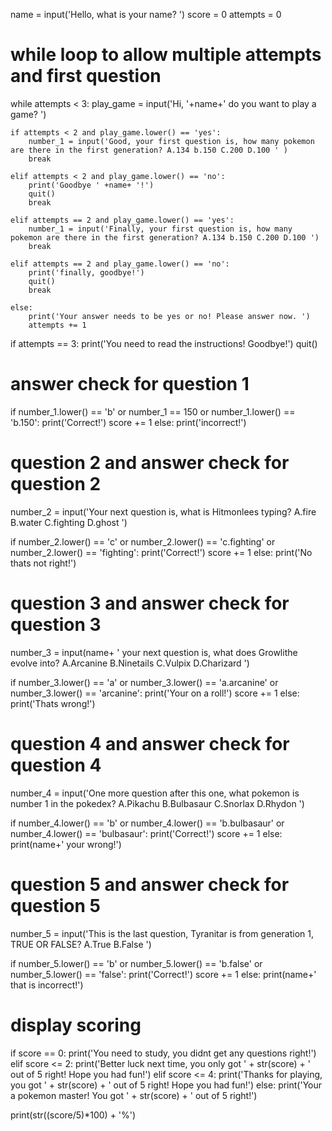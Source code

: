 name = input('Hello, what is your name? ')
score = 0
attempts = 0

# while loop to allow multiple attempts and first question #
while attempts < 3:
    play_game = input('Hi, '+name+' do you want to play a game? ')

    if attempts < 2 and play_game.lower() == 'yes':
        number_1 = input('Good, your first question is, how many pokemon are there in the first generation? A.134 b.150 C.200 D.100 ' )
        break

    elif attempts < 2 and play_game.lower() == 'no':
        print('Goodbye ' +name+ '!')
        quit()
        break

    elif attempts == 2 and play_game.lower() == 'yes':
        number_1 = input('Finally, your first question is, how many pokemon are there in the first generation? A.134 b.150 C.200 D.100 ')
        break

    elif attempts == 2 and play_game.lower() == 'no':
        print('finally, goodbye!')
        quit()
        break

    else:
        print('Your answer needs to be yes or no! Please answer now. ')
        attempts += 1


if attempts == 3:
    print('You need to read the instructions! Goodbye!')
    quit()


# answer check for question 1 #
if number_1.lower() == 'b' or number_1 == 150 or number_1.lower() == 'b.150':
    print('Correct!')
    score += 1
else:
    print('incorrect!')



# question 2 and answer check for question 2 #
number_2 = input('Your next question is, what is Hitmonlees typing? A.fire B.water C.fighting D.ghost ')

if number_2.lower() == 'c' or number_2.lower() == 'c.fighting' or number_2.lower() == 'fighting':
    print('Correct!')
    score += 1
else:
    print('No thats not right!')

# question 3 and answer check for question 3 #
number_3 = input(name+ ' your next question is, what does Growlithe evolve into? A.Arcanine B.Ninetails C.Vulpix D.Charizard ')

if number_3.lower() == 'a' or number_3.lower() == 'a.arcanine' or number_3.lower() == 'arcanine':
    print('Your on a roll!')
    score += 1
else:
    print('Thats wrong!')

# question 4 and answer check for question 4 #
number_4 = input('One more question after this one, what pokemon is number 1 in the pokedex? A.Pikachu B.Bulbasaur C.Snorlax D.Rhydon ')

if number_4.lower() == 'b' or number_4.lower() == 'b.bulbasaur' or number_4.lower() == 'bulbasaur':
    print('Correct!')
    score += 1
else:
    print(name+' your wrong!')

# question 5 and answer check for question 5 #
number_5 = input('This is the last question, Tyranitar is from generation 1, TRUE OR FALSE? A.True B.False ')

if number_5.lower() == 'b' or number_5.lower() == 'b.false' or number_5.lower() == 'false':
    print('Correct!')
    score += 1
else:
    print(name+' that is incorrect!')

# display scoring #
if score == 0:
    print('You need to study, you didnt get any questions right!')
elif score <= 2:
    print('Better luck next time, you only got ' + str(score) + ' out of 5 right! Hope you had fun!')
elif score <= 4:
    print('Thanks for playing, you got ' + str(score) + ' out of 5 right! Hope you had fun!')
else:
    print('Your a pokemon master! You got ' + str(score) + ' out of 5 right!')

print(str((score/5)*100) + '%')
